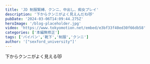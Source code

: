```yaml
---
title: 'JD 制服緊縛、クンニ、中出し、痴女プレイ'
description: '下からクンニがよく見えんだね😻'
pubDate: '2024-03-06T14:09:44.275Z'
heroImage: '/blog-placeholder.jpg'
video: 'https://www.tokyomotion.net/embed/e3bf33f40ed30f66db58'
categories: ['本編無修正']
tags: ['パイパン','靴下','制服','クンニ']
author: '["sexford_university"]'
---
```


下からクンニがよく見える😻




